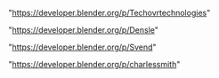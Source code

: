"https://developer.blender.org/p/Techovrtechnologies"

"https://developer.blender.org/p/Densle"

"https://developer.blender.org/p/Svend"

"https://developer.blender.org/p/charlessmith"

